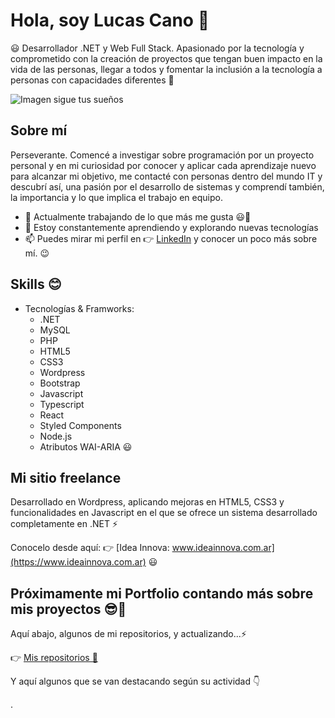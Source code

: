 # Hola, soy Lucas Cano 👋


😃 Desarrollador .NET y Web Full Stack. Apasionado por la tecnología y comprometido con la creación de proyectos que tengan buen impacto en la vida de las personas, llegar a todos y fomentar la inclusión a la tecnología a personas con capacidades diferentes 💜

![Imagen sigue tus sueños](https://c.wallhere.com/photos/bf/b4/motivational_quote_minimalism-215203.jpg!f)



## Sobre mí

Perseverante. Comencé a investigar sobre programación por un proyecto personal y en mi curiosidad por conocer y aplicar cada aprendizaje nuevo para alcanzar mi objetivo, me contacté con personas dentro del mundo IT y descubrí así, una pasión por el desarrollo de sistemas y comprendí también, la importancia y lo que implica el trabajo en equipo.

- 💼 Actualmente trabajando de lo que más me gusta 😃🚀
- 🌱 Estoy constantemente aprendiendo y explorando nuevas tecnologías
- 📫 Puedes mirar mi perfil en 👉 [LinkedIn](https://www.linkedin.com/in/lucascano31) y conocer un poco más sobre mí. 😉

## Skills 😊

- Tecnologías & Framworks:
  - .NET
  - MySQL
  - PHP
  - HTML5
  - CSS3
  - Wordpress
  - Bootstrap
  - Javascript
  - Typescript
  - React
  - Styled Components
  - Node.js
  - Atributos WAI-ARIA 😃

## Mi sitio freelance

Desarrollado en Wordpress, aplicando mejoras en HTML5, CSS3 y funcionalidades en Javascript en el que se ofrece un sistema desarrollado completamente en .NET ⚡

Conocelo desde aquí: 👉 [Idea Innova: www.ideainnova.com.ar](https://www.ideainnova.com.ar)  😃

## Próximamente mi Portfolio contando más sobre mis proyectos 😎🤗

Aquí abajo, algunos de mi repositorios, y actualizando...⚡ 

👉 [Mis repositorios 🚀](https://github.com/lucascano-dev?tab=repositories)

Y aquí algunos que se van destacando según su actividad 👇

.



<!-- ![GitHub stars](https://img.shields.io/github/stars/tu_usuario/tu_repositorio.svg?style=social)

## Stats

| Stat | Count |
|---|---|
| Stars | [Number of stars] |
| Forks | [Number of forks] |
| Commits | [Number of commits] |
| Pull Requests | [Number of pull requests] |
| Issues | [Number of issues] |

![GitHub contributors](https://img.shields.io/github/contributors/lucascano-dev/tu_repositorio.svg)
![GitHub stars](https://img.shields.io/github/stars/lucascano-dev/tu_repositorio.svg?style=social)

-->




<!--
**lucascano-dev/lucascano-dev** is a ✨ _special_ ✨ repository because its `README.md` (this file) appears on your GitHub profile.

Here are some ideas to get you started:

- 🔭 I’m currently working on ...
- 🌱 I’m currently learning ...
- 👯 I’m looking to collaborate on ...
- 🤔 I’m looking for help with ...
- 💬 Ask me about ...
- 📫 How to reach me: ...
- 😄 Pronouns: ...
- ⚡ Fun fact: ...
-->
